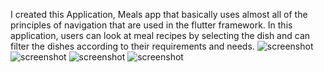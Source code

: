 I created this Application, Meals app that basically uses almost all of the principles of navigation that are used in the flutter framework.
In this application, users can look at meal recipes by selecting the dish and can filter the dishes according to their requirements and needs.
![screenshot](https://user-images.githubusercontent.com/55913416/154499929-a86ea20d-5370-46cb-aa5b-df73b5577194.png)
![screenshot](https://user-images.githubusercontent.com/55913416/154501296-768b6b50-2936-4f8b-89e3-333765a828d8.png)
![screenshot](https://user-images.githubusercontent.com/55913416/154501476-cf5a3526-442a-4bcb-8317-4ac8d78639c0.png)
![screenshot](https://user-images.githubusercontent.com/55913416/154501625-b4ed87a3-ddbe-4967-a806-019c2987614e.png)
